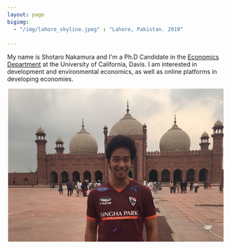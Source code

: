 ```yaml
---
layout: page
bigimg:
  - "/img/lahore_skyline.jpeg" : "Lahore, Pakistan. 2019"

---
```

My name is Shotaro Nakamura and I'm a Ph.D Candidate in the [Economics Department](https://economics.ucdavis.edu/) at the University of California, Davis. I am interested in development and environmental economics, as well as online platforms in developing economies.

<center>
<img src="/img/lahore_self.jpeg" length="500" width="500">
<center>
